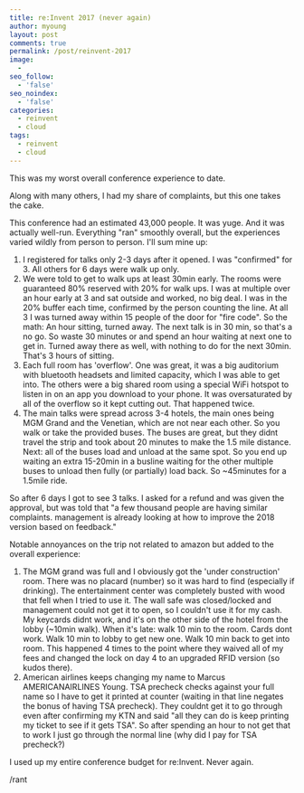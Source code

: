 ```yaml
---
title: re:Invent 2017 (never again)
author: myoung
layout: post
comments: true
permalink: /post/reinvent-2017
image:
  -
seo_follow:
  - 'false'
seo_noindex:
  - 'false'
categories:
  - reinvent
  - cloud
tags:
  - reinvent
  - cloud
---
```


This was my worst overall conference experience to date. <!-- more -->

Along with many others, I had my share of complaints, but this one takes the cake.

This conference had an estimated 43,000 people. It was yuge. And it was actually well-run. Everything "ran" smoothly overall, but the experiences varied wildly from person to person. I'll sum mine up:

 1. I registered for talks only 2-3 days after it opened. I was "confirmed" for 3. All others for 6 days were walk up only.
 1. We were told to get to walk ups at least 30min early. The rooms were guaranteed 80% reserved with 20% for walk ups. I was at multiple over an hour early at 3 and sat outside and worked, no big deal. I was in the 20% buffer each time, confirmed by the person counting the line. At all 3 I was turned away within 15 people of the door for "fire code". So the math: An hour sitting, turned away. The next talk is in 30 min, so that's a no go. So waste 30 minutes or and spend an hour waiting at next one to get in. Turned away there as well, with nothing to do for the next 30min. That's 3 hours of sitting.
 1. Each full room has 'overflow'. One was great, it was a big auditorium with bluetooth headsets and limited capacity, which I was able to get into. The others were a big shared room using a special WiFi hotspot to listen in on an app you download to your phone. It was oversaturated by all of the overflow so it kept cutting out. That happened twice.
 1. The main talks were spread across 3-4 hotels, the main ones being MGM Grand and the Venetian, which are not near each other. So you walk or take the provided buses. The buses are great, but they didnt travel the strip and took about 20 minutes to make the 1.5 mile distance. Next: all of the buses load and unload at the same spot. So you end up waiting an extra 15-20min in a busline waiting for the other multiple buses to  unload then fully (or partially) load back. So ~45minutes for a 1.5mile ride.

So after 6 days I got to see 3 talks. I asked for a refund and was given the approval, but was told that "a few thousand people are having similar complaints. management is already looking at how to improve the 2018 version based on feedback."

Notable annoyances on the trip not related to amazon but added to the overall experience:

 1. The MGM grand was full and I obviously got the 'under construction' room. There was no placard (number) so it was hard to find (especially if drinking). The entertainment center was completely busted with wood that fell when I tried to use it. The wall safe was closed/locked and management could not get it to open, so I couldn't use it for my cash. My keycards didnt work, and it's on the other side of the hotel from the lobby (~10min walk). When it's late: walk 10 min to the room. Cards dont work. Walk 10 min to lobby to get new one. Walk 10 min back to get into room. This happened 4 times to the point where they  waived all of my fees and changed the lock on day 4 to an upgraded RFID version (so kudos there).
 1. American airlines keeps changing my name to Marcus AMERICANAIRLINES Young. TSA precheck checks against your full name so I have to get it printed at counter (waiting in that line negates the bonus of having TSA precheck). They couldnt get it to go through even after confirming my KTN and said "all they can do is keep printing my ticket to see if it gets TSA". So after spending an hour to not get that to work I just go through the normal line (why did I pay for TSA precheck?)

I used up my entire conference budget for re:Invent. Never again.

 /rant
